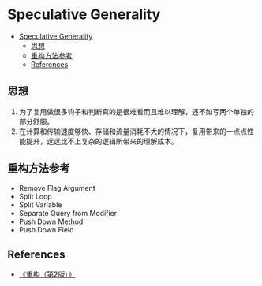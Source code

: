 # Speculative Generality

<!-- TOC -->

- [Speculative Generality](#speculative-generality)
    - [思想](#思想)
    - [重构方法参考](#重构方法参考)
    - [References](#references)

<!-- /TOC -->


## 思想
1. 为了复用做很多钩子和判断真的是很难看而且难以理解，还不如写两个单独的部分舒服。
2. 在计算和传输速度够快、存储和流量消耗不大的情况下，复用带来的一点点性能提升，远远比不上复杂的逻辑所带来的理解成本。


## 重构方法参考
* Remove Flag Argument
* Split Loop
* Split Variable
* Separate Query from Modifier
* Push Down Method
* Push Down Field


## References
* [《重构（第2版）》](https://book.douban.com/subject/33400354/)
